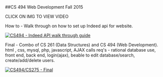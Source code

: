 ##CS 494 Web Development
Fall 2015

CLICK ON IMG TO VIEW VIDEO

How to -  Walk through on how to set up Indeed api for website. 

[![CS494 - Indeed API walk through guide](http://img.youtube.com/vi/9r_WVy9u0IY/0.jpg)](https://www.youtube.com/watch?v=9r_WVy9u0IY)

Final -  Combo of CS 261 (Data Structures) and CS 494 (Web Development). 
        html , css, mysql, php, javascript,  AJAX calls 
        req's - rational database use, front end, back end, login(ajax), beable to edit database/search, create/add/delete users. 

[![CS494/CS275 - Final](http://img.youtube.com/vi/_kPB6WJErcs/0.jpg)](https://www.youtube.com/watch?v=_kPB6WJErcs)
